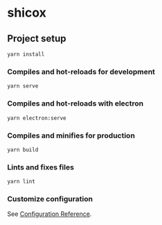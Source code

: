 # shicox

## Project setup

```
yarn install
```

### Compiles and hot-reloads for development

```
yarn serve
```

### Compiles and hot-reloads with electron

```
yarn electron:serve
```

### Compiles and minifies for production

```
yarn build
```

### Lints and fixes files

```
yarn lint
```

### Customize configuration

See [Configuration Reference](https://cli.vuejs.org/config/).
